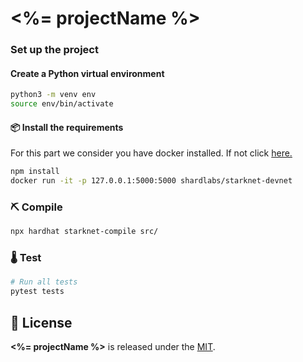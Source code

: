# <%= projectName %>

### Set up the project

#### Create a Python virtual environment

```bash
python3 -m venv env
source env/bin/activate
```

#### 📦 Install the requirements
For this part we consider you have docker installed. If not click [here.](hhttps://docs.docker.com/engine/install/)
```bash
npm install
docker run -it -p 127.0.0.1:5000:5000 shardlabs/starknet-devnet
```

### ⛏️ Compile

```bash
npx hardhat starknet-compile src/
```

### 🌡️ Test

```bash
# Run all tests
pytest tests
```

## 📄 License

**<%= projectName %>** is released under the [MIT](LICENSE).
